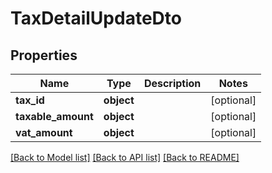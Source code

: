 # TaxDetailUpdateDto

## Properties
Name | Type | Description | Notes
------------ | ------------- | ------------- | -------------
**tax_id** | **object** |  | [optional] 
**taxable_amount** | **object** |  | [optional] 
**vat_amount** | **object** |  | [optional] 

[[Back to Model list]](../README.md#documentation-for-models) [[Back to API list]](../README.md#documentation-for-api-endpoints) [[Back to README]](../README.md)


